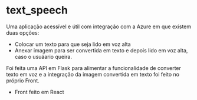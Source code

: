 # text_speech
Uma aplicação acessível e útil com integração com a Azure em que existem duas opções:
- Colocar um texto para que seja lido em voz alta 
- Anexar imagem para ser convertida em texto e depois lido em voz alta, caso o usuáario queira.

Foi feita uma API em Flask para alimentar a funcionalidade de converter texto em voz e a integração da imagem convertida em texto foi feito no próprio Front.
- Front feito em React
